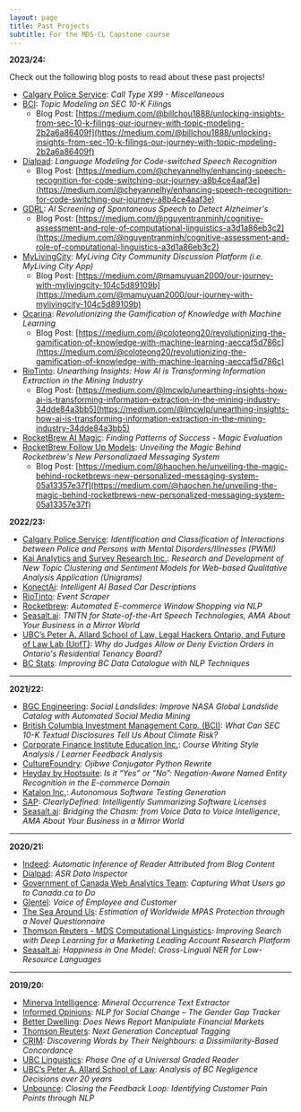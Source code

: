 ```yaml
---
layout: page
title: Past Projects
subtitle: For the MDS-CL Capstone course
---
```


**2023/24:**

Check out the following blog posts to read about these past projects!
* [Calgary Police Service](https://www.calgary.ca/cps.html): _Call Type X99 - Miscellaneous_
* [BCI](): _Topic Modeling on SEC 10-K Filings_
  * Blog Post: [https://medium.com/@billchou1888/unlocking-insights-from-sec-10-k-filings-our-journey-with-topic-modeling-2b2a6a86409f](https://medium.com/@billchou1888/unlocking-insights-from-sec-10-k-filings-our-journey-with-topic-modeling-2b2a6a86409f)
* [Dialpad](): _Language Modeling for Code-switched Speech Recognition_
  * Blog Post: [https://medium.com/@cheyannelhy/enhancing-speech-recognition-for-code-switching-our-journey-a8b4ce4aaf3e](https://medium.com/@cheyannelhy/enhancing-speech-recognition-for-code-switching-our-journey-a8b4ce4aaf3e)
* [GDRL](): _AI Screening of Spontaneous Speech to Detect Alzheimer's_
  * Blog Post: [https://medium.com/@nguyentranminh/cognitive-assessment-and-role-of-computational-linguistics-a3d1a86eb3c2](https://medium.com/@nguyentranminh/cognitive-assessment-and-role-of-computational-linguistics-a3d1a86eb3c2)
* [MyLivingCity](): _MyLiving City Community Discussion Platform (i.e. MyLiving City App)_
  * Blog Post: [https://medium.com/@mamuyuan2000/our-journey-with-mylivingcity-104c5d89109b](https://medium.com/@mamuyuan2000/our-journey-with-mylivingcity-104c5d89109b)
* [Ocarina](): _Revolutionizing the Gamification of Knowledge with Machine Learning_
  * Blog Post: [https://medium.com/@coloteong20/revolutionizing-the-gamification-of-knowledge-with-machine-learning-aeccaf5d786c](https://medium.com/@coloteong20/revolutionizing-the-gamification-of-knowledge-with-machine-learning-aeccaf5d786c)
* [RioTinto](): _Unearthing Insights: How AI is Transforming Information Extraction in the Mining Industry_
  * Blog Post: [https://medium.com/@lmcwlp/unearthing-insights-how-ai-is-transforming-information-extraction-in-the-mining-industry-34dde84a3bb5](https://medium.com/@lmcwlp/unearthing-insights-how-ai-is-transforming-information-extraction-in-the-mining-industry-34dde84a3bb5)
* [RocketBrew AI Magic](): _Finding Patterns of Success - Magic Evaluation_
* [RocketBrew Follow Up Models](): _Unveiling the Magic Behind Rocketbrew's New Personalizaed Messaging System_
  * Blog Post: [https://medium.com/@haochen.he/unveiling-the-magic-behind-rocketbrews-new-personalized-messaging-system-05a13357e37f](https://medium.com/@haochen.he/unveiling-the-magic-behind-rocketbrews-new-personalized-messaging-system-05a13357e37f)


**2022/23:**  
* [Calgary Police Service](https://www.calgary.ca/cps.html): _Identification and Classification of Interactions between Police and Persons with Mental Disorders/Illnesses (PWMI)_
* [Kai Analytics and Survey Research Inc.](https://www.kaianalytics.com/): _Research and Development of New Topic Clustering and Sentiment Models for Web-based Qualitative Analysis Application (Unigrams)_
* [KonectAi](https://www.konect.ai/): _Intelligent AI Based Car Descriptions_
* [RioTinto](https://www.riotinto.com/): _Event Scraper_
* [Rocketbrew](https://www.therocketbrew.com/): _Automated E-commerce Window Shopping via NLP_
* [Seasalt.ai](https://seasalt.ai/): _TNITN for State-of-the-Art Speech Technologies,_ _AMA About Your Business in a Mirror World_
* [UBC’s Peter A. Allard School of Law, Legal Hackers Ontario, and Future of Law Lab (UofT)](https://www.law.utoronto.ca/student-life/student-clubs-and-events/legal-hackers): _Why do Judges Allow or Deny Eviction Orders in Ontario's Residential Tenancy Board?_ 
* [BC Stats](https://www2.gov.bc.ca/gov/content/data/about-data-management/bc-stats): _Improving BC Data Catalogue with NLP Techniques_

___

**2021/22:**
* [BGC Engineering](https://www.bgcengineering.ca/): _Social Landslides: Improve NASA Global Landslide Catalog with Automated Social Media Mining_
* [British Columbia Investment Management Corp. (BCI)](https://www.bci.ca/): _What Can SEC 10-K Textual Disclosures Tell Us About Climate Risk?_
* [Corporate Finance Institute Education Inc.](https://corporatefinanceinstitute.com/): _Course Writing Style Analysis / Learner Feedback Analysis_
* [CultureFoundry](https://www.culturefoundry.com/): _Ojibwe Conjugator Python Rewrite_
* [Heyday by Hootsuite](https://heyday.hootsuite.com/about-us/): _Is it “Yes” or “No”: Negation-Aware Named Entity Recognition in the E-commerce Domain_
* [Katalon Inc.](https://katalon.com/): _Autonomous Software Testing Generation_
* [SAP](https://www.sap.com/canada/index.html): _ClearlyDefined: Intelligently Summarizing Software Licenses_
* [Seasalt.ai](https://seasalt.ai/): _Bridging the Chasm: from Voice Data to Voice Intelligence_, _AMA About Your Business in a Mirror World_

___

**2020/21:**
* [Indeed](https://ca.indeed.com/): _Automatic Inference of Reader Attributed from Blog Content_
* [Dialpad](https://www.dialpad.com/): _ASR Data Inspector_
* [Government of Canada Web Analytics Team](https://www.canada.ca/en/analytics.html): _Capturing What Users go to Canada.ca to Do_
* [Glentel](https://www.glentel.com/home): _Voice of Employee and Customer_
* [The Sea Around Us](https://www.seaaroundus.org/): _Estimation of Worldwide MPAS Protection through a Novel Questionnaire_
* [Thomson Reuters - MDS Computational Linguistics](https://www.thomsonreuters.ca/en.html): _Improving Search with Deep Learning for a Marketing Leading Account Research Platform_
* [Seasalt.ai](https://seasalt.ai/): _Happiness in One Model: Cross-Lingual NER for Low-Resource Languages_

___

**2019/20:**
* [Minerva Intelligence](https://www.gominerva.com/): _Mineral Occurrence Text Extractor_
* [Informed Opinions](https://informedopinions.org/): _NLP for Social Change – The Gender Gap Tracker_
* [Better Dwelling](https://betterdwelling.com/): _Does News Report Manipulate Financial Markets_
* [Thomson Reuters](https://www.thomsonreuters.ca/en.html): _Next Generation Conceptual Tagging_
* [CRIM](https://www.crim.ca/en/): _Discovering Words by Their Neighbours: a Dissimilarity-Based Concordance_
* [UBC Linguistics](https://linguistics.ubc.ca/): _Phase One of a Universal Graded Reader_
* [UBC’s Peter A. Allard School of Law](https://allard.ubc.ca/): _Analysis of BC Negligence Decisions over 20 years_
* [Unbounce](https://unbounce.com/): _Closing the Feedback Loop: Identifying Customer Pain Points through NLP_
